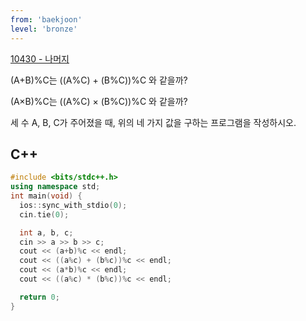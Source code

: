 ```yaml
---
from: 'baekjoon'
level: 'bronze'
---
```


[10430 - 나머지](https://www.acmicpc.net/problem/10430)

(A+B)%C는 ((A%C) + (B%C))%C 와 같을까?

(A×B)%C는 ((A%C) × (B%C))%C 와 같을까?

세 수 A, B, C가 주어졌을 때, 위의 네 가지 값을 구하는 프로그램을 작성하시오.

## C++

```cpp
#include <bits/stdc++.h> 
using namespace std;
int main(void) {
  ios::sync_with_stdio(0);
  cin.tie(0);

  int a, b, c;
  cin >> a >> b >> c;
  cout << (a+b)%c << endl;
  cout << ((a%c) + (b%c))%c << endl;
  cout << (a*b)%c << endl;
  cout << ((a%c) * (b%c))%c << endl;

  return 0;
}
```